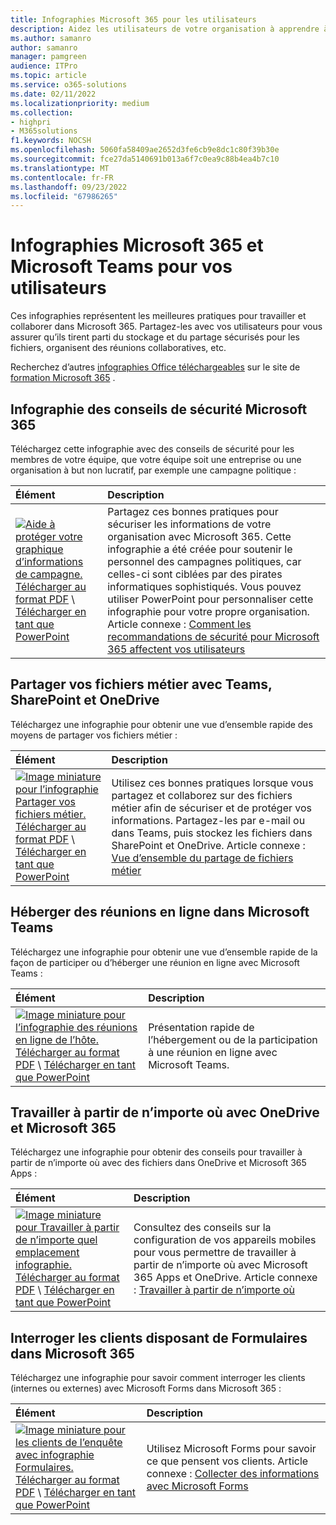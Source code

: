 ```yaml
---
title: Infographies Microsoft 365 pour les utilisateurs
description: Aidez les utilisateurs de votre organisation à apprendre à utiliser Microsoft 365 et Microsoft Teams avec ces infographies.
ms.author: samanro
author: samanro
manager: pamgreen
audience: ITPro
ms.topic: article
ms.service: o365-solutions
ms.date: 02/11/2022
ms.localizationpriority: medium
ms.collection:
- highpri
- M365solutions
f1.keywords: NOCSH
ms.openlocfilehash: 5060fa58409ae2652d3fe6cb9e8dc1c80f39b30e
ms.sourcegitcommit: fce27da5140691b013a6f7c0ea9c88b4ea4b7c10
ms.translationtype: MT
ms.contentlocale: fr-FR
ms.lasthandoff: 09/23/2022
ms.locfileid: "67986265"
---
```

# <a name="microsoft-365-and-microsoft-teams-infographics-for-your-users"></a>Infographies Microsoft 365 et Microsoft Teams pour vos utilisateurs

Ces infographies représentent les meilleures pratiques pour travailler et collaborer dans Microsoft 365. Partagez-les avec vos utilisateurs pour vous assurer qu’ils tirent parti du stockage et du partage sécurisés pour les fichiers, organisent des réunions collaboratives, etc.

Recherchez d’autres [infographies Office téléchargeables](https://support.microsoft.com/office/great-ways-to-work-with-office-6fe70269-b9a4-4ef0-a96e-7a5858b3bd5a) sur le site de [formation Microsoft 365](https://support.microsoft.com/training) .

## <a name="microsoft-365-security-tips-infographic"></a>Infographie des conseils de sécurité Microsoft 365

Téléchargez cette infographie avec des conseils de sécurité pour les membres de votre équipe, que votre équipe soit une entreprise ou une organisation à but non lucratif, par exemple une campagne politique :

| Élément | Description |
|:-----|:-----|
|[![Aide à protéger votre graphique d’informations de campagne.](../media/M365-Campaigns-WhatCanUsersDoToSecure-358x201.png)](https://download.microsoft.com/download/f/c/5/fc58bc0c-773a-4ac8-a232-6f986f61ef58/M365CampaignsWhatCanUsersDoToSecure.pdf) <br/> [Télécharger au format PDF](https://download.microsoft.com/download/f/c/5/fc58bc0c-773a-4ac8-a232-6f986f61ef58/M365CampaignsWhatCanUsersDoToSecure.pdf) \  [Télécharger en tant que PowerPoint](https://download.microsoft.com/download/f/c/5/fc58bc0c-773a-4ac8-a232-6f986f61ef58/M365CampaignsWhatCanUsersDoToSecure.pptx)| Partagez ces bonnes pratiques pour sécuriser les informations de votre organisation avec Microsoft 365. Cette infographie a été créée pour soutenir le personnel des campagnes politiques, car celles-ci sont ciblées par des pirates informatiques sophistiqués. Vous pouvez utiliser PowerPoint pour personnaliser cette infographie pour votre propre organisation. Article connexe : [Comment les recommandations de sécurité pour Microsoft 365 affectent vos utilisateurs](../business-premium/m365-campaigns-users.md)|

## <a name="share-your-business-files-with-teams-sharepoint-and-onedrive"></a>Partager vos fichiers métier avec Teams, SharePoint et OneDrive

Téléchargez une infographie pour obtenir une vue d’ensemble rapide des moyens de partager vos fichiers métier :
  
| Élément | Description |
|:-----|:-----|
|[![Image miniature pour l’infographie Partager vos fichiers métier.](../media/solutions-architecture-center/m365-smbscenarios-shareyourfiles-square.png)](https://go.microsoft.com/fwlink/?linkid=2079435) <br/> [Télécharger au format PDF](https://go.microsoft.com/fwlink/?linkid=2079435) \  [Télécharger en tant que PowerPoint](https://go.microsoft.com/fwlink/?linkid=2079438) | Utilisez ces bonnes pratiques lorsque vous partagez et collaborez sur des fichiers métier afin de sécuriser et de protéger vos informations. Partagez-les par e-mail ou dans Teams, puis stockez les fichiers dans SharePoint et OneDrive. Article connexe : [Vue d’ensemble du partage de fichiers métier](../business-video/overview-file-sharing.md)|

## <a name="host-online-meetings-in-microsoft-teams"></a>Héberger des réunions en ligne dans Microsoft Teams

Téléchargez une infographie pour obtenir une vue d’ensemble rapide de la façon de participer ou d’héberger une réunion en ligne avec Microsoft Teams :

| Élément | Description |
|:-----|:-----|
|[![Image miniature pour l’infographie des réunions en ligne de l’hôte.](../media/solutions-architecture-center/m365-smbscenarios-hostteammeetings-square.png)](https://go.microsoft.com/fwlink/?linkid=2078712) <br/> [Télécharger au format PDF](https://go.microsoft.com/fwlink/?linkid=2078712) \  [Télécharger en tant que PowerPoint](https://go.microsoft.com/fwlink/?linkid=2079515) | Présentation rapide de l’hébergement ou de la participation à une réunion en ligne avec Microsoft Teams. 

## <a name="work-from-anywhere-with-onedrive-and-microsoft-365"></a>Travailler à partir de n’importe où avec OneDrive et Microsoft 365

Téléchargez une infographie pour obtenir des conseils pour travailler à partir de n’importe où avec des fichiers dans OneDrive et Microsoft 365 Apps :

| Élément | Description |
|:-----|:-----|
|[![Image miniature pour Travailler à partir de n’importe quel emplacement infographie.](../media/solutions-architecture-center/m365-smbscenarios-workfromanywhere-square.png)](https://go.microsoft.com/fwlink/?linkid=2079451) <br/> [Télécharger au format PDF](https://go.microsoft.com/fwlink/?linkid=2079451) \  [Télécharger en tant que PowerPoint](https://go.microsoft.com/fwlink/?linkid=2079455) | Consultez des conseils sur la configuration de vos appareils mobiles pour vous permettre de travailler à partir de n’importe où avec Microsoft 365 Apps et OneDrive. Article connexe : [Travailler à partir de n’importe où](../business-video/work-from-anywhere.md)|

## <a name="survey-customers-with-forms-in-microsoft-365"></a>Interroger les clients disposant de Formulaires dans Microsoft 365

Téléchargez une infographie pour savoir comment interroger les clients (internes ou externes) avec Microsoft Forms dans Microsoft 365 :

| Élément | Description |
|:-----|:-----|
|[![Image miniature pour les clients de l’enquête avec infographie Formulaires.](../media/solutions-architecture-center/m365-smbscenarios-surveywithforms-square.png)](https://go.microsoft.com/fwlink/?linkid=2079526) <br/> [Télécharger au format PDF](https://go.microsoft.com/fwlink/?linkid=2079526) \  [Télécharger en tant que PowerPoint](https://go.microsoft.com/fwlink/?linkid=2079446) | Utilisez Microsoft Forms pour savoir ce que pensent vos clients. Article connexe : [Collecter des informations avec Microsoft Forms](https://support.microsoft.com/topic/collect-information-with-microsoft-forms-a55d6e0d-04f6-45b8-b05f-b141b8ecb4d5)|
